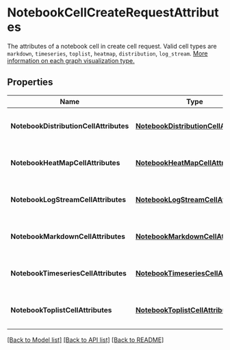 # NotebookCellCreateRequestAttributes

The attributes of a notebook cell in create cell request. Valid cell types are `markdown`, `timeseries`, `toplist`, `heatmap`, `distribution`, `log_stream`. [More information on each graph visualization type.](https://docs.datadoghq.com/dashboards/widgets/)

## Properties

| Name                                   | Type                                                                            | Description                                 | Notes |
| -------------------------------------- | ------------------------------------------------------------------------------- | ------------------------------------------- | ----- |
| **NotebookDistributionCellAttributes** | [**NotebookDistributionCellAttributes**](NotebookDistributionCellAttributes.md) | Container class of the relevant properties. |
| **NotebookHeatMapCellAttributes**      | [**NotebookHeatMapCellAttributes**](NotebookHeatMapCellAttributes.md)           | Container class of the relevant properties. |
| **NotebookLogStreamCellAttributes**    | [**NotebookLogStreamCellAttributes**](NotebookLogStreamCellAttributes.md)       | Container class of the relevant properties. |
| **NotebookMarkdownCellAttributes**     | [**NotebookMarkdownCellAttributes**](NotebookMarkdownCellAttributes.md)         | Container class of the relevant properties. |
| **NotebookTimeseriesCellAttributes**   | [**NotebookTimeseriesCellAttributes**](NotebookTimeseriesCellAttributes.md)     | Container class of the relevant properties. |
| **NotebookToplistCellAttributes**      | [**NotebookToplistCellAttributes**](NotebookToplistCellAttributes.md)           | Container class of the relevant properties. |

[[Back to Model list]](README.md#documentation-for-models) [[Back to API list]](README.md#documentation-for-api-endpoints) [[Back to README]](README.md)
